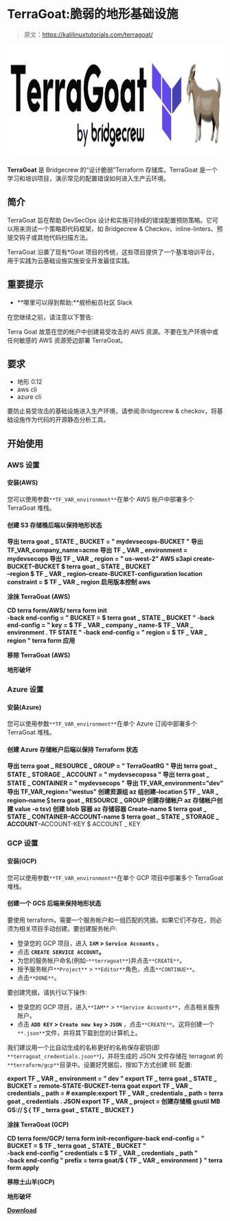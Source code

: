 # TerraGoat:脆弱的地形基础设施

> 原文：<https://kalilinuxtutorials.com/terragoat/>

[![](img/4206a858a64ac1a228dee2a4fc04cf10.png)](https://blogger.googleusercontent.com/img/a/AVvXsEit0jrBSf-WtPpo9ukr7Q7IfdK3Tn9qSVsXn60WEFHw7XMPylIyLYCiAemSkvcZWRIrI4K_yle0XZVuOzIAdZtt4KWH74Gse_dQucgDG9Oigb6bbnH7-FVT7QtV5oQArtPeh4d4pNLitit60OJWgSHFCG7G8B4rcViofwNjcmy4Nyo4o0pBoYDlfIir=s728)

**TerraGoat** 是 Bridgecrew 的“设计脆弱”Terraform 存储库。TerraGoat 是一个学习和培训项目，演示常见的配置错误如何进入生产云环境。

## **简介**

TerraGoat 旨在帮助 DevSecOps 设计和实施可持续的错误配置预防策略。它可以用来测试一个策略即代码框架，如 Bridgecrew & Checkov、inline-linters、预提交钩子或其他代码扫描方法。

TerraGoat 沿袭了现有*Goat 项目的传统，这些项目提供了一个基准培训平台，用于实践为云基础设施实施安全开发最佳实践。

## **重要提示**

*   **哪里可以得到帮助:**舰桥船员社区 Slack

在您继续之前，请注意以下警告:

Terra Goat 故意在您的帐户中创建易受攻击的 AWS 资源。不要在生产环境中或任何敏感的 AWS 资源旁边部署 TerraGoat。

## **要求**

*   地形 0.12
*   aws cli
*   azure cli

要防止易受攻击的基础设施进入生产环境，请参阅:Bridgecrew & checkov，将基础设施作为代码的开源静态分析工具。

## 开始使用

### AWS 设置

#### 安装(AWS)

您可以使用参数`**TF_VAR_environment**`在单个 AWS 帐户中部署多个 TerraGoat 堆栈。

#### 创建 S3 存储桶后端以保持地形状态

**导出 terra goat _ STATE _ BUCKET = " mydevsecops-BUCKET "
导出 TF_VAR_company_name=acme
导出 TF _ VAR _ environment = mydevsecops
导出 TF _ VAR _ region = " us-west-2"
AWS s3api create-BUCKET–BUCKET $ terra goat _ STATE _ BUCKET \
–region $ TF _ VAR _ region–create-BUCKET-configuration location constraint = $ TF _ VAR _ region
启用版本控制
aws**

**涂抹 TerraGoat (AWS)**

**CD terra form/AWS/
terra form init \
-back end-config = " BUCKET = $ terra goat _ STATE _ BUCKET "
-back end-config = " key = $ TF _ VAR _ company _ name-$ TF _ VAR _ environment . TF STATE "
-back end-config = " region = $ TF _ VAR _ region "
terra form 应用**

**移除 TerraGoat (AWS)**

**地形破坏**

### Azure 设置

#### 安装(Azure)

您可以使用参数`**TF_VAR_environment**`在单个 Azure 订阅中部署多个 TerraGoat 堆栈。

#### 创建 Azure 存储帐户后端以保持 Terraform 状态

**导出 terra goat _ RESOURCE _ GROUP = " TerraGoatRG "
导出 terra goat _ STATE _ STORAGE _ ACCOUNT = " mydevsecopssa "
导出 terra goat _ STATE _ CONTAINER = " mydevsecops "
导出 TF_VAR_environment="dev"
导出 TF_VAR_region="westus"
创建资源组
az 组创建–location＄TF _ VAR _ region–name＄terra goat _ RESOURCE _ GROUP
创建存储帐户
az 存储帐户创建 value -o tsv)
创建 blob 容器
az 存储容器 Create–name $ terra goat _ STATE _ CONTAINER–ACCOUNT-name $ terra goat _ STATE _ STORAGE _ ACCOUNT**–ACCOUNT-KEY $ ACCOUNT _ KEY

### GCP 设置

#### 安装(GCP)

您可以使用参数`**TF_VAR_environment**`在单个 GCP 项目中部署多个 TerraGoat 堆栈。

#### 创建一个 GCS 后端来保持地形状态

要使用 terraform，需要一个服务帐户和一组匹配的凭据。如果它们不存在，则必须为相关项目手动创建。要创建服务帐户:

*   登录您的 GCP 项目，进入 **`IAM` > `Service Accounts`** 。
*   点击 **`CREATE SERVICE ACCOUNT`。**
*   为您的服务帐户命名(例如-`**terragoat**`)并点击`**CREATE**`。
*   授予服务帐户`**Project**` > `**Editor**`角色，点击`**CONTINUE**`。
*   点击`**DONE**`。

要创建凭据，请执行以下操作:

*   登录您的 GCP 项目，进入`**IAM**` > `**Service Accounts**`，点击相关服务账户。
*   点击 **`ADD KEY` > `Create new key` > `JSON`** ，点击`**CREATE**`。这将创建一个`**.json**`文件，并将其下载到您的计算机上。

我们建议用一个比自动生成的名称更好的名称保存密钥(即`**terragoat_credentials.json**`)，并将生成的 JSON 文件存储在 terragoat 的`**terraform/gcp**`目录中。设置好凭据后，按如下方式创建 BE 配置:

**export TF _ VAR _ environment = " dev "
export TF _ terra goat _ STATE _ BUCKET = remote-STATE-BUCKET-terra goat
export TF _ VAR _ credentials _ path = # example:export TF _ VAR _ credentials _ path = terra goat _ credentials . JSON
export TF _ VAR _ project =
创建存储桶
gsutil MB GS://＄{ TF _ terra goat _ STATE _ BUCKET }**

**涂抹 TerraGoat (GCP)**

**CD terra form/GCP/
terra form init-reconfigure-back end-config = " BUCKET = $ TF _ terra goat _ STATE _ BUCKET " \
-back end-config " credentials = $ TF _ VAR _ credentials _ path " \
-back end-config " prefix = terra goat/$ { TF _ VAR _ environment } "
terra form apply**

**移除土山羊(GCP)**

**地形破坏**

[**Download**](https://github.com/bridgecrewio/terragoat)